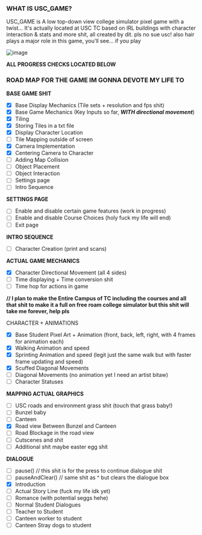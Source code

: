 ### WHAT IS USC_GAME?
USC_GAME is A low top-down view college simulator pixel game with a twist... 
It's actually located at USC TC based on IRL buildings with character interaction & stats and more shit, all created by dit. 
pls no sue usc! also hair plays a major role in this game, you'll see... if you play 

![image](https://github.com/dittttt/USC_GAME/assets/89990545/9dead0fe-82ac-40dc-970c-5a3b7dccbcaa)


**ALL PROGRESS CHECKS LOCATED BELOW**

### ROAD MAP FOR THE GAME IM GONNA DEVOTE MY LIFE TO 
**BASE GAME SHIT**
- [X] Base Display Mechanics (Tile sets + resolution and fps shit)
- [X] Base Game Mechanics (Key Inputs so far, **_WITH directional movement_**)
- [X] Tiling
- [X] Storing Tiles in a txt file
- [X] Display Character Location
- [ ] Tile Mapping outside of screen
- [X] Camera Implementation
- [X] Centering Camera to Character
- [ ] Adding Map Collision
- [ ] Object Placement
- [ ] Object Interaction
- [ ] Settings page
- [ ] Intro Sequence

**SETTINGS PAGE**
- [ ] Enable and disable certain game features (work in progress)
- [ ] Enable and disable Course Choices (holy fuck my life will end)
- [ ] Exit page

**INTRO SEQUENCE**
- [ ] Character Creation (print and scans)

**ACTUAL GAME MECHANICS**
- [X] Character Directional Movement (all 4 sides)
- [ ] Time displaying + Time conversion shit
- [ ] Time hop for actions in game

**// I plan to make the Entire Campus of TC including the courses and all that shit to make it a full on free roam college simulator but this shit will take me forever, help pls**

CHARACTER + ANIMATIONS
- [X] Base Student Pixel Art + Animation (front, back, left, right, with 4 frames for animation each)
- [X] Walking Animation and speed
- [X] Sprinting Animation and speed (legit just the same walk but with faster frame updating and speed)
- [X] Scuffed Diagonal Movements
- [ ] Diagonal Movements (no animation yet I need an artist bitaw)
- [ ] Character Statuses

**MAPPING ACTUAL GRAPHICS**
- [ ] USC roads and environment grass shit (touch that grass baby!)
- [ ] Bunzel baby
- [ ] Canteen
- [X] Road view Between Bunzel and Canteen
- [ ] Road Blockage in the road view
- [ ] Cutscenes and shit
- [ ] Additional shit maybe easter egg shit

**DIALOGUE**
- [ ] pause() // this shit is for the press to continue dialogue shit
- [ ] pauseAndClear() // same shit as ^ but clears the dialogue box
- [X] Introduction
- [ ] Actual Story Line (fuck my life idk yet)
- [ ] Romance (with potential seggs hehe)
- [ ] Normal Student Dialogues
- [ ] Teacher to Student
- [ ] Canteen worker to student
- [ ] Canteen Stray dogs to student
